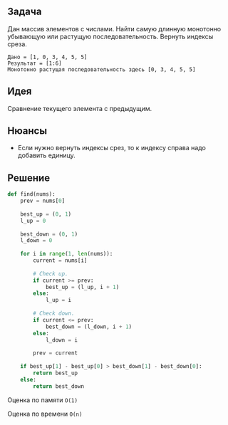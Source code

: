 ## Задача
Дан массив элементов с числами. Найти самую длинную монотонно убывающую или растущую последовательность. Вернуть индексы среза.
```
Дано = [1, 0, 3, 4, 5, 5]
Результат = [1:6]
Монотонно растущая последовательность здесь [0, 3, 4, 5, 5]
```
## Идея
Сравнение текущего элемента с предыдущим. 
## Нюансы
- Если нужно вернуть индексы срез, то к индексу справа надо добавить единицу.
## Решение
```python
def find(nums):  
    prev = nums[0]  
  
    best_up = (0, 1)  
    l_up = 0  
  
    best_down = (0, 1)  
    l_down = 0  
  
    for i in range(1, len(nums)):  
        current = nums[i]  
  
        # Check up.  
        if current >= prev:  
            best_up = (l_up, i + 1)  
        else:  
            l_up = i  
  
        # Check down.  
        if current <= prev:  
            best_down = (l_down, i + 1)  
        else:  
            l_down = i  
  
        prev = current  
  
    if best_up[1] - best_up[0] > best_down[1] - best_down[0]:  
        return best_up  
    else:  
        return best_down
```
Оценка по памяти `O(1)`

Оценка по времени `O(n)`
